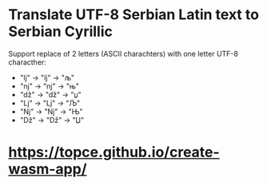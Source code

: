 
# Translate UTF-8 Serbian Latin text to Serbian Cyrillic

Support replace of 2 letters (ASCII charachters) with one letter UTF-8 characther:

* "lj" -> "ǉ" -> "љ"
* "nj" -> "ǌ" -> "њ"
* "dž" -> "ǆ" -> "џ"
* "Lj" -> "ǈ" -> "Љ"
* "Nj" -> "ǋ" -> "Њ"
* "Dž" -> "ǅ" -> "Џ"

# <https://topce.github.io/create-wasm-app/>

